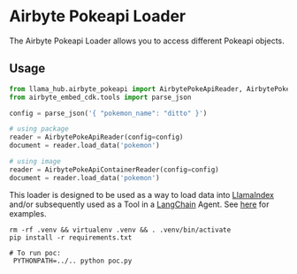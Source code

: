 # Airbyte Pokeapi Loader

The Airbyte Pokeapi Loader allows you to access different Pokeapi objects.

## Usage

```python
from llama_hub.airbyte_pokeapi import AirbytePokeApiReader, AirbytePokeApiContainerReader
from airbyte_embed_cdk.tools import parse_json

config = parse_json('{ "pokemon_name": "ditto" }')

# using package
reader = AirbytePokeApiReader(config=config)
document = reader.load_data('pokemon')

# using image
reader = AirbytePokeApiContainerReader(config=config)
document = reader.load_data('pokemon')
```

This loader is designed to be used as a way to load data into [LlamaIndex](https://github.com/jerryjliu/gpt_index/tree/main/gpt_index) and/or subsequently used as a Tool in a [LangChain](https://github.com/hwchase17/langchain) Agent. See [here](https://github.com/emptycrown/llama-hub/tree/main) for examples.

```
rm -rf .venv && virtualenv .venv && . .venv/bin/activate
pip install -r requirements.txt
```

```
# To run poc:
 PYTHONPATH=../.. python poc.py
```
